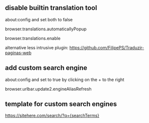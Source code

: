 ## disable builtin translation tool

about:config and set both to false

browser.translations.automaticallyPopup

browser.translations.enable

alternative less intrusive plugin: 
https://github.com/FilipePS/Traduzir-paginas-web

## add custom search engine

about:config and set to true by clicking on the + to the right

browser.urlbar.update2.engineAliasRefresh

## template for custom search engines

https://sitehere.com/search/?q={searchTerms}

